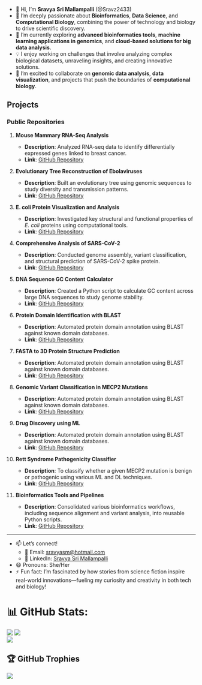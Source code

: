 - 👋 Hi, I’m **Sravya Sri Mallampalli** (@Sravz2433)
- 👀 I’m deeply passionate about **Bioinformatics**, **Data Science**, and **Computational Biology**, combining the power of technology and biology to drive scientific discovery.
- 🌱 I’m currently exploring **advanced bioinformatics tools**, **machine learning applications in genomics**, and **cloud-based solutions for big data analysis**.
- 💡 I enjoy working on challenges that involve analyzing complex biological datasets, unraveling insights, and creating innovative solutions.
- 💞️ I’m excited to collaborate on **genomic data analysis**, **data visualization**, and projects that push the boundaries of **computational biology**.

## **Projects**

### **Public Repositories**
1. **Mouse Mammary RNA-Seq Analysis**
   - **Description**: Analyzed RNA-seq data to identify differentially expressed genes linked to breast cancer.
   - **Link**: [GitHub Repository](https://github.com/Sravz2433/mouse-mammary-rna-seq-analysis)

2. **Evolutionary Tree Reconstruction of Ebolaviruses**
   - **Description**: Built an evolutionary tree using genomic sequences to study diversity and transmission patterns.
   - **Link**: [GitHub Repository](https://github.com/Sravz2433/ebolavirus-tree)

3. **E. coli Protein Visualization and Analysis**
   - **Description**: Investigated key structural and functional properties of *E. coli* proteins using computational tools.
   - **Link**: [GitHub Repository](https://github.com/Sravz2433/Ecoli-Protein-Visualization)

4. **Comprehensive Analysis of SARS-CoV-2**
   - **Description**: Conducted genome assembly, variant classification, and structural prediction of SARS-CoV-2 spike protein.
   - **Link**: [GitHub Repository](https://github.com/Sravz2433/sars-cov2-analysis/blob/main/README.md)

5. **DNA Sequence GC Content Calculator**
   - **Description**: Created a Python script to calculate GC content across large DNA sequences to study genome stability.
   - **Link**: [GitHub Repository](https://github.com/Sravz2433/GC-content-calculator)

6. **Protein Domain Identification with BLAST**
   - **Description**: Automated protein domain annotation using BLAST against known domain databases.
   - **Link**: [GitHub Repository](https://github.com/Sravz2433/protein-domain-annotation)

7. **FASTA to 3D Protein Structure Prediction**
   - **Description**: Automated protein domain annotation using BLAST against known domain databases.
   - **Link**: [GitHub Repository](https://github.com/Sravz2433/fasta-to-protein-structure)
     
9. **Genomic Variant Classification in MECP2 Mutations**
   - **Description**: Automated protein domain annotation using BLAST against known domain databases.
   - **Link**: [GitHub Repository](https://github.com/Sravz2433/genomic-variant-classification-MECP2)

10. **Drug Discovery using ML**
    - **Description**: Automated protein domain annotation using BLAST against known domain databases.
    - **Link**: [GitHub Repository](https://github.com/Sravz2433/Drug-Discovery-ML)

11. **Rett Syndrome Pathogenicity Classifier**
     - **Description**: To classify whether a given MECP2 mutation is benign or pathogenic using various ML and DL techniques.
     - **Link**: [GitHub Repository](https://github.com/Sravz2433/MECP2-Analysis)
     
12. **Bioinformatics Tools and Pipelines**
     - **Description**: Consolidated various bioinformatics workflows, including sequence alignment and variant analysis, into reusable Python scripts.
     - **Link**: [GitHub Repository](https://github.com/Sravz2433/Bioinformatics)

---

- 📫 Let’s connect!
   - 📧 Email: [sravyasm@hotmail.com](mailto:sravyasm@hotmail.com)
   - 💼 LinkedIn: [Sravya Sri Mallampalli](https://www.linkedin.com/in/sravya-sri-mallampalli)
- 😄 Pronouns: She/Her
- ⚡ Fun fact: I’m fascinated by how stories from science fiction inspire real-world innovations—fueling my curiosity and creativity in both tech and biology!

# 📊 GitHub Stats:
![](https://github-readme-stats.vercel.app/api/top-langs/?username=Sravz2433&theme=radical&hide_border=false&include_all_commits=false&count_private=false&layout=compact)
![](https://github-readme-stats.vercel.app/api?username=Sravz2433&theme=radical&hide_border=false&include_all_commits=false&count_private=false)<br/>
![](https://github-readme-streak-stats.herokuapp.com/?user=Sravz2433&theme=radical&hide_border=false)<br/>


## 🏆 GitHub Trophies
![](https://github-profile-trophy.vercel.app/?username=Sravz2433&theme=radical&no-frame=false&no-bg=true&margin-w=4)
<!---
Sravz2433/Sravz2433 is a ✨ special ✨ repository because its `README.md` (this file) appears on your GitHub profile.
You can click the Preview link to take a look at your changes.
--->
